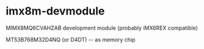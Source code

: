 # imx8m-devmodule
MIMX8MQ6CVAHZAB development module (probably iMX6REX compatible)

MT53B768M32D4NQ (or D4DT) -- as memory chip